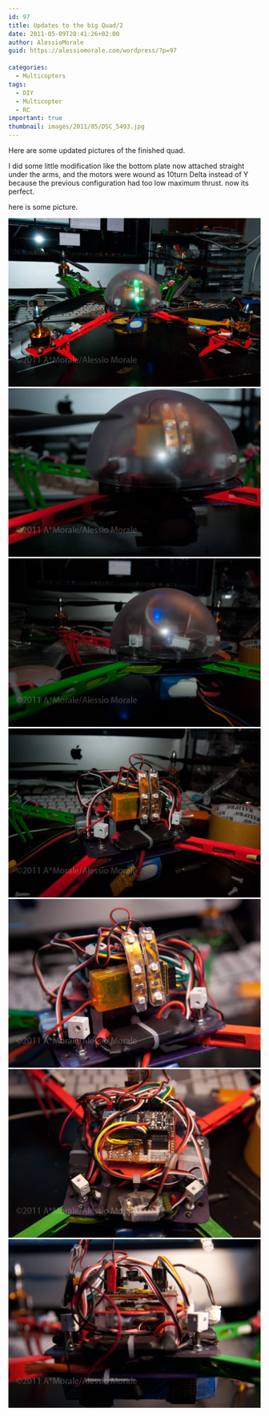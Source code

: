 ```yaml
---
id: 97
title: Updates to the big Quad/2
date: 2011-05-09T20:41:26+02:00
author: AlessioMorale
guid: https://alessiomorale.com/wordpress/?p=97

categories:
  - Multicopters
tags:
  - DIY
  - Multicopter
  - RC
important: true
thumbnail: images/2011/05/DSC_5493.jpg
---
```


Here are some updated pictures of the finished quad.

I did some little modification like the bottom plate now attached straight under the arms, and the motors were wound as 10turn Delta instead of Y because the previous configuration had too low maximum thrust. now its perfect.

here is some picture.

![](images/2011/05/DSC_5493.jpg)
![](images/2011/05/DSC_5498.jpg)
![](images/2011/05/DSC_5502.jpg)
![](images/2011/05/DSC_5504.jpg)
![](images/2011/05/DSC_5506.jpg)
![](images/2011/05/DSC_5507.jpg)
![](images/2011/05/DSC_5509.jpg)
